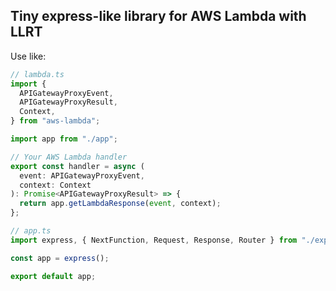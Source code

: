 ## Tiny express-like library for AWS Lambda with LLRT

Use like:

```ts
// lambda.ts
import {
  APIGatewayProxyEvent,
  APIGatewayProxyResult,
  Context,
} from "aws-lambda";

import app from "./app";

// Your AWS Lambda handler
export const handler = async (
  event: APIGatewayProxyEvent,
  context: Context
): Promise<APIGatewayProxyResult> => {
  return app.getLambdaResponse(event, context);
};
```

```ts
// app.ts
import express, { NextFunction, Request, Response, Router } from "./express";

const app = express();

export default app;
```
